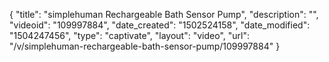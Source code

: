 {
    "title": "simplehuman Rechargeable Bath Sensor Pump",
    "description": "",
    "videoid": "109997884",
    "date_created": "1502524158",
    "date_modified": "1504247456",
    "type": "captivate",
    "layout": "video",
    "url": "\/v\/simplehuman-rechargeable-bath-sensor-pump\/109997884"
}